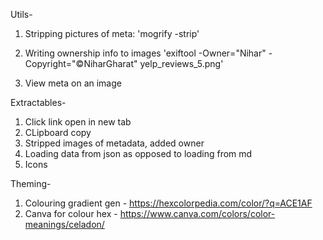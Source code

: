

Utils-
1. Stripping pictures of meta:
    'mogrify -strip'

2. Writing ownership info to images
    'exiftool -Owner="Nihar" -Copyright="©NiharGharat" yelp_reviews_5.png'

3. View meta on an image

Extractables-
1. Click link open in new tab
2. CLipboard copy
3. Stripped images of metadata, added owner
4. Loading data from json as opposed to loading from md
5. Icons

Theming-
1. Colouring gradient gen - https://hexcolorpedia.com/color/?q=ACE1AF
2. Canva for colour hex - https://www.canva.com/colors/color-meanings/celadon/
